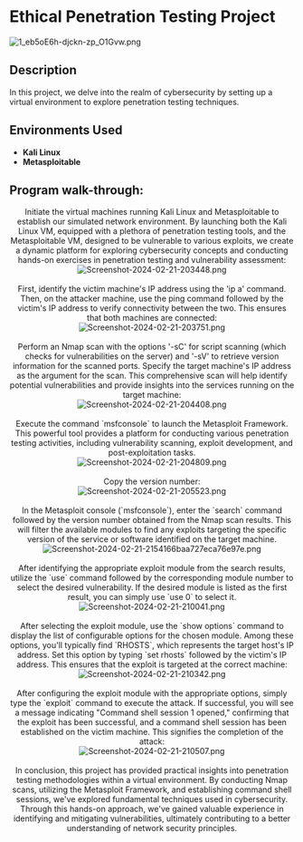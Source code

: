 <h1>Ethical Penetration Testing Project</h1>
<img src="https://img.hotimg.com/1_eb5oE6h-djckn-zp_O1Gvw.png" alt="1_eb5oE6h-djckn-zp_O1Gvw.png" border="0" />
<h2>Description</h2>
In this project, we delve into the realm of cybersecurity by setting up a virtual environment to explore penetration testing techniques. 
<br />

<h2>Environments Used </h2>

- <b>Kali Linux</b> 
- <b>Metasploitable</b>

<h2>Program walk-through:</h2>
<p align="center">
Initiate the virtual machines running Kali Linux and Metasploitable to establish our simulated network environment. By launching both the Kali Linux VM, equipped with a plethora of penetration testing tools, and the Metasploitable VM, designed to be vulnerable to various exploits, we create a dynamic platform for exploring cybersecurity concepts and conducting hands-on exercises in penetration testing and vulnerability assessment: <br/>
<img src="https://img.hotimg.com/Screenshot-2024-02-21-203448.png" alt="Screenshot-2024-02-21-203448.png" border="0" />
<br />
<br />
First, identify the victim machine's IP address using the 'ip a' command. Then, on the attacker machine, use the ping command followed by the victim's IP address to verify connectivity between the two. This ensures that both machines are connected: <br/>
<img src="https://img.hotimg.com/Screenshot-2024-02-21-203751.png" alt="Screenshot-2024-02-21-203751.png" border="0" />
<br />
<br />
Perform an Nmap scan with the options '-sC' for script scanning (which checks for vulnerabilities on the server) and '-sV' to retrieve version information for the scanned ports. Specify the target machine's IP address as the argument for the scan. This comprehensive scan will help identify potential vulnerabilities and provide insights into the services running on the target machine: <br/>
<img src="https://img.hotimg.com/Screenshot-2024-02-21-204408.png" alt="Screenshot-2024-02-21-204408.png" border="0" />
<br />
<br />
Execute the command `msfconsole` to launch the Metasploit Framework. This powerful tool provides a platform for conducting various penetration testing activities, including vulnerability scanning, exploit development, and post-exploitation tasks. <br/>
<img src="https://img.hotimg.com/Screenshot-2024-02-21-204809.png" alt="Screenshot-2024-02-21-204809.png" border="0" />
<br />
<br />
Copy the version number: <br/>
<img src="https://img.hotimg.com/Screenshot-2024-02-21-205523.png" alt="Screenshot-2024-02-21-205523.png" border="0" />
<br />
<br />
In the Metasploit console (`msfconsole`), enter the `search` command followed by the version number obtained from the Nmap scan results. This will filter the available modules to find any exploits targeting the specific version of the service or software identified on the target machine. <br/>
<img src="https://img.hotimg.com/Screenshot-2024-02-21-2154166baa727eca76e97e.png" alt="Screenshot-2024-02-21-2154166baa727eca76e97e.png" border="0" />
<br />
<br />
After identifying the appropriate exploit module from the search results, utilize the `use` command followed by the corresponding module number to select the desired vulnerability. If the desired module is listed as the first result, you can simply use `use 0` to select it. <br/>
<img src="https://img.hotimg.com/Screenshot-2024-02-21-210041.png" alt="Screenshot-2024-02-21-210041.png" border="0" />
<br />
<br />
 After selecting the exploit module, use the `show options` command to display the list of configurable options for the chosen module. Among these options, you'll typically find `RHOSTS`, which represents the target host's IP address. Set this option by typing `set rhosts` followed by the victim's IP address. This ensures that the exploit is targeted at the correct machine: <br/>
<img src="https://img.hotimg.com/Screenshot-2024-02-21-210342.png" alt="Screenshot-2024-02-21-210342.png" border="0" />
 <br />
<br />
 After configuring the exploit module with the appropriate options, simply type the `exploit` command to execute the attack. If successful, you will see a message indicating "Command shell session 1 opened," confirming that the exploit has been successful, and a command shell session has been established on the victim machine. This signifies the completion of the attack: <br/> 
 <img src="https://img.hotimg.com/Screenshot-2024-02-21-210507.png" alt="Screenshot-2024-02-21-210507.png" border="0" />
 <br/>
 <br/>
In conclusion, this project has provided practical insights into penetration testing methodologies within a virtual environment. By conducting Nmap scans, utilizing the Metasploit Framework, and establishing command shell sessions, we've explored fundamental techniques used in cybersecurity. Through this hands-on approach, we've gained valuable experience in identifying and mitigating vulnerabilities, ultimately contributing to a better understanding of network security principles. <br/>
</p>

<!--
 ```diff
- text in red
+ text in green
! text in orange
# text in gray
@@ text in purple (and bold)@@
```
--!>
